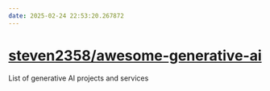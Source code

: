 ```yaml
---
date: 2025-02-24 22:53:20.267872
---
```


# [steven2358/awesome-generative-ai](https://github.com/steven2358/awesome-generative-ai)

List of generative AI projects and services